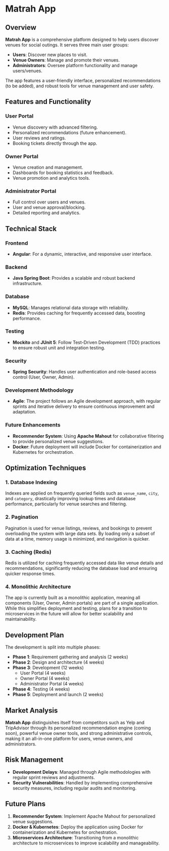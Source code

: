 # Matrah App

## Overview
**Matrah App** is a comprehensive platform designed to help users discover venues for social outings. It serves three main user groups:
- **Users**: Discover new places to visit.
- **Venue Owners**: Manage and promote their venues.
- **Administrators**: Oversee platform functionality and manage users/venues.

The app features a user-friendly interface, personalized recommendations (to be added), and robust tools for venue management and user safety.

## Features and Functionality

### User Portal
- Venue discovery with advanced filtering.
- Personalized recommendations (future enhancement).
- User reviews and ratings.
- Booking tickets directly through the app.

### Owner Portal
- Venue creation and management.
- Dashboards for booking statistics and feedback.
- Venue promotion and analytics tools.

### Administrator Portal
- Full control over users and venues.
- User and venue approval/blocking.
- Detailed reporting and analytics.

## Technical Stack

### Frontend
- **Angular**: For a dynamic, interactive, and responsive user interface.

### Backend
- **Java Spring Boot**: Provides a scalable and robust backend infrastructure.

### Database
- **MySQL**: Manages relational data storage with reliability.
- **Redis**: Provides caching for frequently accessed data, boosting performance.

### Testing
- **Mockito** and **JUnit 5**: Follow Test-Driven Development (TDD) practices to ensure robust unit and integration testing.

### Security
- **Spring Security**: Handles user authentication and role-based access control (User, Owner, Admin).

### Development Methodology
- **Agile**: The project follows an Agile development approach, with regular sprints and iterative delivery to ensure continuous improvement and adaptation.

### Future Enhancements
- **Recommender System**: Using **Apache Mahout** for collaborative filtering to provide personalized venue suggestions.
- **Docker**: Future deployment will include Docker for containerization and Kubernetes for orchestration.

## Optimization Techniques

### 1. **Database Indexing**
Indexes are applied on frequently queried fields such as `venue_name`, `city`, and `category`, drastically improving lookup times and database performance, particularly for venue searches and filtering.

### 2. **Pagination**
Pagination is used for venue listings, reviews, and bookings to prevent overloading the system with large data sets. By loading only a subset of data at a time, memory usage is minimized, and navigation is quicker.

### 3. **Caching (Redis)**
Redis is utilized for caching frequently accessed data like venue details and recommendations, significantly reducing the database load and ensuring quicker response times.

### 4. **Monolithic Architecture**
The app is currently built as a monolithic application, meaning all components (User, Owner, Admin portals) are part of a single application. While this simplifies deployment and testing, plans for a transition to microservices in the future will allow for better scalability and maintainability.

## Development Plan

The development is split into multiple phases:

- **Phase 1**: Requirement gathering and analysis (2 weeks)
- **Phase 2**: Design and architecture (4 weeks)
- **Phase 3**: Development (12 weeks)
  - User Portal (4 weeks)
  - Owner Portal (4 weeks)
  - Administrator Portal (4 weeks)
- **Phase 4**: Testing (4 weeks)
- **Phase 5**: Deployment and launch (2 weeks)

## Market Analysis

**Matrah App** distinguishes itself from competitors such as Yelp and TripAdvisor through its personalized recommendation engine (coming soon), powerful venue owner tools, and strong administrative controls, making it an all-in-one platform for users, venue owners, and administrators.

## Risk Management

- **Development Delays**: Managed through Agile methodologies with regular sprint reviews and adjustments.
- **Security Vulnerabilities**: Handled by implementing comprehensive security measures, including regular audits and monitoring.

## Future Plans

1. **Recommender System**: Implement Apache Mahout for personalized venue suggestions.
2. **Docker & Kubernetes**: Deploy the application using Docker for containerization and Kubernetes for orchestration.
3. **Microservices Architecture**: Transitioning from a monolithic architecture to microservices to improve scalability and manageability.
